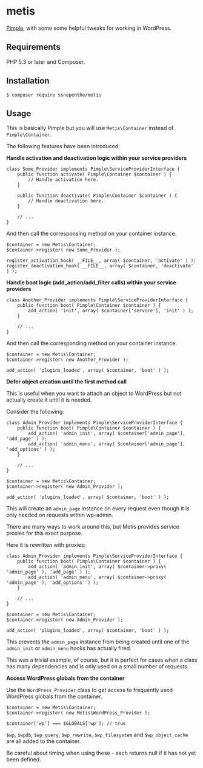 # metis
[Pimple](https://pimple.sensiolabs.org/), with some some helpful tweaks for working in WordPress.

## Requirements
PHP 5.3 or later and Composer.

## Installation
```
$ composer require ssnepenthe/metis
```

## Usage
This is basically Pimple but you will use `Metis\Container` instead of `Pimple\Container`.

The following features have been introduced:

**Handle activation and deactivation logic within your service providers**

```
class Some_Provider implements Pimple\ServiceProviderInterface {
    public function activate( Pimple\Container $container ) {
        // Handle activation here.
    }

    public function deactivate( Pimple\Container $container ) {
        // Handle deactivation here.
    }

    // ...
}
```

And then call the corresponsing method on your container instance.

```
$container = new Metis\Container;
$container->register( new Some_Provider );

register_activation_hook( __FILE__, array( $container, 'activate' ) );
register_deactivation_hook( __FILE__, array( $container, 'deactivate' ) );
```

**Handle boot logic (add_action/add_filter calls) within your service providers**

```
class Another_Provider implements Pimple\ServiceProviderInterface {
    public function boot( Pimple\Container $container ) {
        add_action( 'init', array( $container['service'], 'init' ) );
    }

    // ...
}
```

And then call the corresponding method on your container instance.

```
$container = new Metis\Container;
$container->register( new Another_Provider );

add_action( 'plugins_loaded', array( $container, 'boot' ) );
```

**Defer object creation until the first method call**

This is useful when you want to attach an object to WordPress but not actually create it until it is needed.

Consider the following:

```
class Admin_Provider implements Pimple\ServiceProviderInterface {
    public function boot( Pimple\Container $container ) {
        add_action( 'admin_init', array( $container['admin_page'], 'add_page' ) );
        add_action( 'admin_menu', array( $container['admin_page'], 'add_options' ) );
    }

    // ...
}

$container = new Metis\Container;
$container->register( new Admin_Provider );

add_action( 'plugins_loaded', array( $container, 'boot' ) );
```

This will create an `admin_page` instance on every request even though it is only needed on requests within wp-admin.

There are many ways to work around this, but Metis provides service proxies for this exact purpose.

Here it is rewritten with proxies:

```
class Admin_Provider implements Pimple\ServiceProviderInterface {
    public function boot( Pimple\Container $container ) {
        add_action( 'admin_init', array( $container->proxy( 'admin_page' ), 'add_page' ) );
        add_action( 'admin_menu', array( $container->proxy( 'admin_page' ), 'add_options' ) );
    }

    // ...
}

$container = new Metis\Container;
$container->register( new Admin_Provider );

add_action( 'plugins_loaded', array( $container, 'boot' ) );
```

This prevents the `admin_page` instance from being created until one of the `admin_init` or `admin_menu` hooks has actually fired.

This was a trivial example, of course, but it is perfect for cases when a class has many dependencies and is only used on a small number of requests.

**Access WordPress globals from the container**

Use the `WordPress_Provider` class to get access to frequently used WordPress globals from the container.

```
$container = new Metis\Container;
$container->register( new Metis\WordPress_Provider );

$container['wp'] === $GLOBALS['wp']; // true
```

`$wp`, `$wpdb`, `$wp_query`, `$wp_rewrite`, `$wp_filesystem` and `$wp_object_cache` are all added to the container.

Be careful about timing when using these - each returns null if it has not yet been defined.

